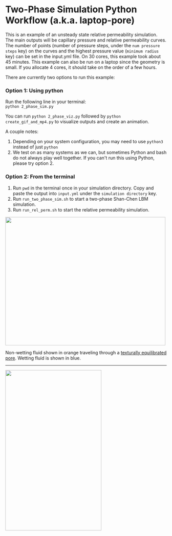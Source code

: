 # Two-Phase Simulation Python Workflow (a.k.a. laptop-pore)
This is an example of an unsteady state relative permeability simulation. The main outputs will be capillary pressure and relative permeability curves. The number of points (number of pressure steps, under the ```num pressure steps``` key) on the curves and the highest pressure value (```minimum radius``` key) can be set in the input.yml file. On 30 cores, this example took about 45 minutes. This example can also be run on a laptop since the geometry is small. If you allocate 4 cores, it should take on the order of a few hours.

There are currently two options to run this example:

### Option 1: Using python
Run the following line in your terminal:\
```python 2_phase_sim.py```

You can run ```python 2_phase_viz.py``` followed by ```python create_gif_and_mp4.py``` to visualize outputs and create an animation.

A couple notes:
  1) Depending on your system configuration, you may need to use ```python3``` instead of just ```python```
  2) We test on as many systems as we can, but sometimes Python and bash do not always play well together. If you can't run this using Python, please try option 2.

### Option 2: From the terminal
  1) Run ```pwd``` in the terminal once in your simulation directory. Copy and paste the output into ```input.yml``` under the ```simulation directory``` key. 
  2) Run ```run_two_phase_sim.sh``` to start a two-phase Shan-Chen LBM simulation.
  3) Run ```run_rel_perm.sh``` to start the relative permeability simulation.

<img src=./lbm_animation.gif width="500" height="400">

Non-wetting fluid shown in orange traveling through a [texturally equilibrated pore](https://www.digitalrocksportal.org/projects/65). Wetting fluid is shown in blue.

----------------------------------------------------------------------------

<img src=./pc_and_relperm_curve.png width="300" height="500">
